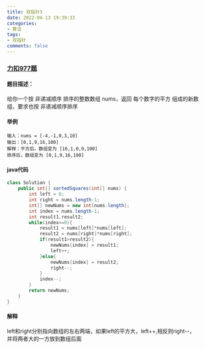 ```yaml
---
title: 双指针3
date: 2022-04-13 19:39:33
categories:
- 算法
tags:
- 双指针
comments: false
---
```



### [力扣977题](https://leetcode-cn.com/problems/squares-of-a-sorted-array/)
#### 题目描述：
给你一个按 非递减顺序 排序的整数数组 nums，返回 每个数字的平方 组成的新数组，要求也按 非递减顺序排序

#### 举例
```
输入：nums = [-4,-1,0,3,10]
输出：[0,1,9,16,100]
解释：平方后，数组变为 [16,1,0,9,100]
排序后，数组变为 [0,1,9,16,100]
```

#### java代码
```java
class Solution {
    public int[] sortedSquares(int[] nums) {
        int left = 0;
        int right = nums.length-1;
        int[] newNums = new int[nums.length];
        int index = nums.length-1;
        int result1,result2;
        while(index>=0){
            result1 = nums[left]*nums[left];
            result2 = nums[right]*nums[right];
            if(result1>result2){
                newNums[index] = result1;
                left++;
            }else{
                newNums[index] = result2;
                right--;
            }
            index--;
        }
        return newNums;
    }
}
```

#### 解释
left和right分别指向数组的左右两端，如果left的平方大，left++,相反则right--，并将两者大的一方放到数组后面


